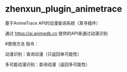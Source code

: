 # zhenxun_plugin_animetrace

基于AnimeTrace API的动漫查询系统（真寻插件）

通过 https://ai.animedb.cn 提供的API来通过动漫识别

#使用方法
指令：

动漫识别：查询动漫（只返回单可能性）

多可能动漫识别：查询动漫（返回多可能性）

